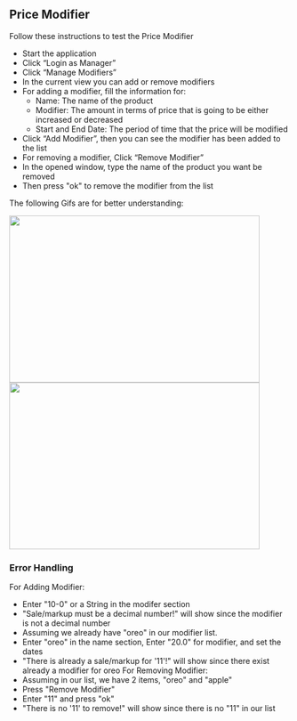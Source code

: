 ## Price Modifier

Follow these instructions to test the Price Modifier
- Start the application
- Click “Login as Manager”
- Click “Manage Modifiers”
- In the current view you can add or remove modifiers
- For adding a modifier, fill the information for:
  - Name: The name of the product 
  - Modifier: The amount in terms of price that is going to be either increased or decreased 
  - Start and End Date: The period of time that the price will be modified 
- Click “Add Modifier”, then you can see the modifier has been added to the list
- For removing a modifier, Click “Remove Modifier”
- In the opened window, type the name of the product you want be removed
- Then press "ok" to remove the modifier from the list

The following Gifs are for better understanding:

<img src="https://user-images.githubusercontent.com/85583942/230122819-b8eafb58-ec07-4bfb-aff6-adff6ef9078d.gif" width="450" height="300"/><img src="https://user-images.githubusercontent.com/85583942/230123597-9cd15b9f-72f3-4117-a49f-b175c3f147bd.gif" width="450" height="300"/>


### Error Handling

For Adding Modifier:
- Enter "10-0" or a String in the modifer section
- "Sale/markup must be a decimal number!" will show since the modifier is not a decimal number
- Assuming we already have "oreo" in our modifier list. 
- Enter "oreo" in the name section, Enter "20.0" for modifier, and set the dates
- "There is already a sale/markup for '11'!" will show since there exist already a modifier for oreo
For Removing Modifier:
- Assuming in our list, we have 2 items, "oreo" and "apple" 
- Press "Remove Modifier"
- Enter "11" and press "ok"
- "There is no '11' to remove!" will show since there is no "11" in our list

